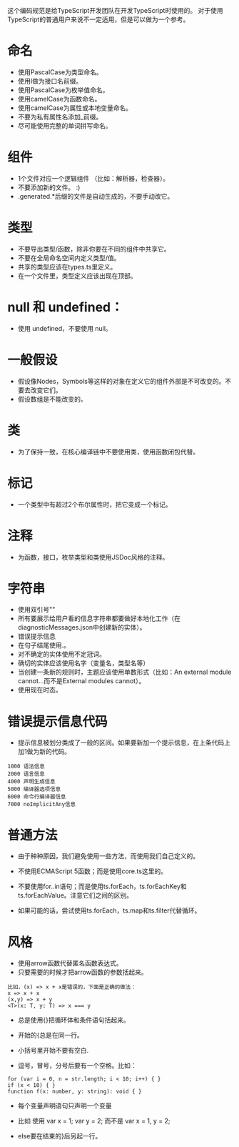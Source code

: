 这个编码规范是给TypeScript开发团队在开发TypeScript时使用的。 对于使用TypeScript的普通用户来说不一定适用，但是可以做为一个参考。

# 命名
* 使用PascalCase为类型命名。
* 使用I做为接口名前缀。
* 使用PascalCase为枚举值命名。
* 使用camelCase为函数命名。
* 使用camelCase为属性或本地变量命名。
* 不要为私有属性名添加_前缀。
* 尽可能使用完整的单词拼写命名。
# 组件
* 1个文件对应一个逻辑组件 （比如：解析器，检查器）。
* 不要添加新的文件。 :)
* .generated.*后缀的文件是自动生成的，不要手动改它。
# 类型
* 不要导出类型/函数，除非你要在不同的组件中共享它。
* 不要在全局命名空间内定义类型/值。
* 共享的类型应该在types.ts里定义。
* 在一个文件里，类型定义应该出现在顶部。
# null 和 undefined：
* 使用 undefined，不要使用 null。
# 一般假设
* 假设像Nodes，Symbols等这样的对象在定义它的组件外部是不可改变的。不要去改变它们。
* 假设数组是不能改变的。
# 类
* 为了保持一致，在核心编译链中不要使用类，使用函数闭包代替。
# 标记
* 一个类型中有超过2个布尔属性时，把它变成一个标记。
# 注释
* 为函数，接口，枚举类型和类使用JSDoc风格的注释。

# 字符串
* 使用双引号""
* 所有要展示给用户看的信息字符串都要做好本地化工作（在diagnosticMessages.json中创建新的实体）。
* 错误提示信息
* 在句子结尾使用.。
* 对不确定的实体使用不定冠词。
* 确切的实体应该使用名字（变量名，类型名等）
* 当创建一条新的规则时，主题应该使用单数形式（比如：An external module cannot...而不是External modules cannot）。
* 使用现在时态。
# 错误提示信息代码
* 提示信息被划分类成了一般的区间。如果要新加一个提示信息，在上条代码上加1做为新的代码。
```
1000 语法信息
2000 语言信息
4000 声明生成信息
5000 编译器选项信息
6000 命令行编译器信息
7000 noImplicitAny信息
```
# 普通方法
* 由于种种原因，我们避免使用一些方法，而使用我们自己定义的。

* 不使用ECMAScript 5函数；而是使用core.ts这里的。
* 不要使用for..in语句；而是使用ts.forEach，ts.forEachKey和ts.forEachValue。注意它们之间的区别。
* 如果可能的话，尝试使用ts.forEach，ts.map和ts.filter代替循环。
# 风格
* 使用arrow函数代替匿名函数表达式。
* 只要需要的时候才把arrow函数的参数括起来。
```
比如，(x) => x + x是错误的，下面是正确的做法：
x => x + x
(x,y) => x + y
<T>(x: T, y: T) => x === y
```
* 总是使用{}把循环体和条件语句括起来。

* 开始的{总是在同一行。
* 小括号里开始不要有空白.
* 逗号，冒号，分号后要有一个空格。比如：
```
for (var i = 0, n = str.length; i < 10; i++) { }
if (x < 10) { }
function f(x: number, y: string): void { }
```
* 每个变量声明语句只声明一个变量
* 比如 使用 var x = 1; var y = 2; 而不是 var x = 1, y = 2;

* else要在结束的}后另起一行。